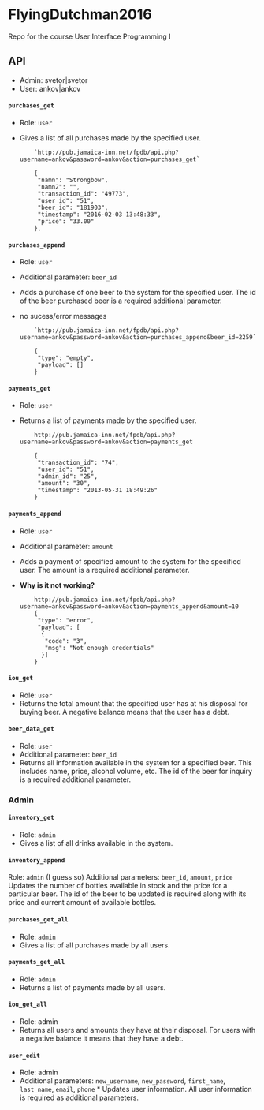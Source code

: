 # FlyingDutchman2016
Repo for the course User Interface Programming I

## API
* Admin: svetor|svetor
* User: ankov|ankov

#### `purchases_get`
* Role: `user`
* Gives a list of all purchases made by the specified user.

          `http://pub.jamaica-inn.net/fpdb/api.php?username=ankov&password=ankov&action=purchases_get`
          
          {
           "namn": "Strongbow",
           "namn2": "",
           "transaction_id": "49773",
           "user_id": "51",
           "beer_id": "181903",
           "timestamp": "2016-02-03 13:48:33",
           "price": "33.00"
          },

#### `purchases_append`
* Role: `user`
* Additional parameter: `beer_id`
* Adds a purchase of one beer to the system for the specified user. The id of the beer purchased beer is a required additional parameter.
* no sucess/error messages

          `http://pub.jamaica-inn.net/fpdb/api.php?username=ankov&password=ankov&action=purchases_append&beer_id=2259`
          
          {
           "type": "empty",
           "payload": []
          }

#### `payments_get`
* Role: `user`
* Returns a list of payments made by the specified user.

          http://pub.jamaica-inn.net/fpdb/api.php?username=ankov&password=ankov&action=payments_get

          {
           "transaction_id": "74",
           "user_id": "51",
           "admin_id": "25",
           "amount": "30",
           "timestamp": "2013-05-31 18:49:26"
          }

#### `payments_append`
* Role: `user`
* Additional parameter: `amount`
* Adds a payment of specified amount to the system for the specified user. The amount is a required additional parameter.
* **Why is it not working?**

          http://pub.jamaica-inn.net/fpdb/api.php?username=ankov&password=ankov&action=payments_append&amount=10
          {
           "type": "error",
           "payload": [
            {
             "code": "3",
             "msg": "Not enough credentials"
            }]
          }

#### `iou_get`
* Role: `user`
* Returns the total amount that the specified user has at his disposal for buying beer. A negative balance means that the user has a debt.

#### `beer_data_get`
* Role: `user`
* Additional parameter: `beer_id`
* Returns all information available in the system for a specified beer. This includes name, price, alcohol volume, etc. The id of the beer for inquiry is a required additional parameter.

### Admin

#### `inventory_get`
* Role: `admin`
* Gives a list of all drinks available in the system.

#### `inventory_append`
Role: `admin` (I guess so)
Additional parameters: `beer_id`, `amount`, `price`
Updates the number of bottles available in stock and the price for a particular beer. The id of the beer to be updated is required along with its price and current amount of available bottles.

#### `purchases_get_all`
* Role: `admin`
* Gives a list of all purchases made by all users.

#### `payments_get_all`
* Role: `admin`
* Returns a list of payments made by all users.

#### `iou_get_all`
* Role: admin
* Returns all users and amounts they have at their disposal. For users with a negative balance it means that they have a debt.

#### `user_edit`
* Role: admin
* Additional parameters:
`new_username`, `new_password`, `first_name`, `last_name`, `email`, `phone` * Updates user information. All user information is required as additional parameters.
